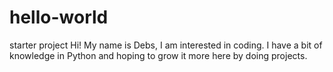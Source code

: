 # hello-world
starter project
Hi! My name is Debs, I am interested in coding. I have a bit of knowledge in Python and hoping to grow it more here by doing projects. 
